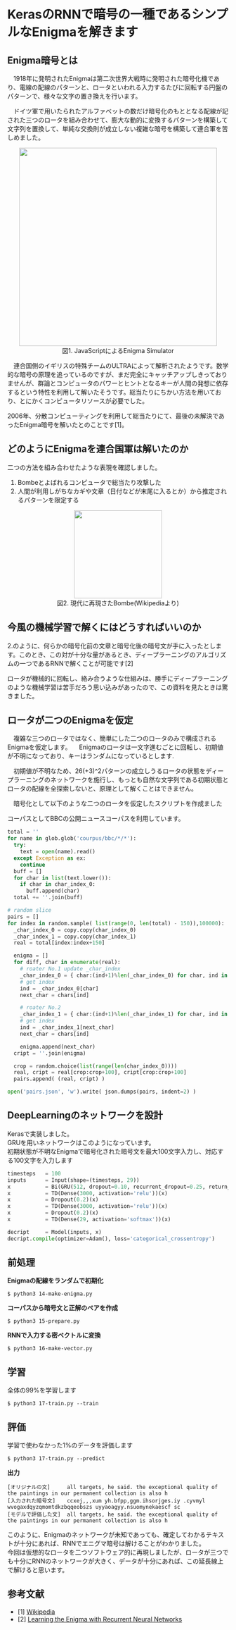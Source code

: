# KerasのRNNで暗号の一種であるシンプルなEnigmaを解きます  

## Enigma暗号とは
　1918年に発明されたEnigmaは第二次世界大戦時に発明された暗号化機であり、電線の配線のパターンと、ロータといわれる入力するたびに回転する円盤のパターンで、様々な文字の置き換えを行います。

　ドイツ軍で用いたられたアルファベットの数だけ暗号化のもととなる配線が記された三つのロータを組み合わせて、膨大な動的に変換するパターンを構築して文字列を置換して、単純な交換則が成立しない複雑な暗号を構築して連合軍を苦しめました。
 
<div align="center">
  <img width="450px" src="https://user-images.githubusercontent.com/4949982/35311612-b7950b4a-00fa-11e8-803f-0c15835989a2.png">
</div>
<div align="center"> 図1. JavaScriptによるEnigma Simulator</div>

　連合国側のイギリスの特殊チームのULTRAによって解析されたようです。数学的な暗号の原理を追っているのですが、まだ完全にキャッチアップしきっておりませんが、群論とコンピュータのパワーとヒントとなるキーが人間の発想に依存するという特性を利用して解いたそうです。総当たりにちかい方法を用いており、とにかくコンピュータリソースが必要でした。  

2006年、分散コンピューティングを利用して総当たりにて、最後の未解決であったEnigma暗号を解いたとのことです[1]。

## どのようにEnigmaを連合国軍は解いたのか
二つの方法を組み合わせたような表現を確認しました。  

1. Bombeとよばれるコンピュータで総当たり攻撃した  
2. 人間が利用しがちなカギや文章（日付などが末尾に入るとか）から推定されるパターンを限定する  

<div align="center">
  <img width="200px" src="https://user-images.githubusercontent.com/4949982/35311427-cfb60c02-00f9-11e8-8e89-b0a0d672c13d.png">
</div>
<div align="center"> 図2. 現代に再現さたBombe(Wikipediaより) </div>

## 今風の機械学習で解くにはどうすればいいのか
2.のように、何らかの暗号化前の文章と暗号化後の暗号文が手に入ったとします。このとき、この対が十分な量があるとき、ディープラーニングのアルゴリズムの一つであるRNNで解くことが可能です[2]  

ロータが機械的に回転し、絡み合うような仕組みは、勝手にディープラーニングのような機械学習は苦手だろう思い込みがあったので、この資料を見たときは驚きました。

## ロータが二つのEnigmaを仮定
　複雑な三つのロータではなく、簡単にした二つのロータのみで構成されるEnigmaを仮定します。 
　Enigmaのロータは一文字進むごとに回転し、初期値が不明になっており、キーはランダムになっているとします.

　初期値が不明なため、26(+3)^2パターンの成立しうるロータの状態をディープラーニングのネットワークを施行し、もっとも自然な文字列である初期状態とロータの配線を全探索しないと、原理として解くことはできません。  

　暗号化として以下のような二つのロータを仮定したスクリプトを作成ました  

コーパスとしてBBCの公開ニュースコーパスを利用しています。  
```python
total = ''
for name in glob.glob('courpus/bbc/*/*'):
  try:
    text = open(name).read()
  except Exception as ex:
    continue
  buff = []
  for char in list(text.lower()):
    if char in char_index_0:
      buff.append(char)
  total += ''.join(buff)

# random slice
pairs = []
for index in random.sample( list(range(0, len(total) - 150)),100000):
  _char_index_0 = copy.copy(char_index_0)
  _char_index_1 = copy.copy(char_index_1)
  real = total[index:index+150]

  enigma = []
  for diff, char in enumerate(real):
    # roater No.1 update _char_index
    _char_index_0 = { char:(ind+1)%len(_char_index_0) for char, ind in _char_index_0.items() }
    # get index
    ind = _char_index_0[char]
    next_char = chars[ind]

    # roater No.2
    _char_index_1 = { char:(ind+1)%len(_char_index_1) for char, ind in _char_index_1.items() }
    # get index
    ind = _char_index_1[next_char]
    next_char = chars[ind]

    enigma.append(next_char)
  cript = ''.join(enigma)

  crop = random.choice(list(range(len(char_index_0))))
  real, cript = real[crop:crop+100], cript[crop:crop+100]
  pairs.append( (real, cript) )

open('pairs.json', 'w').write( json.dumps(pairs, indent=2) )
```

## DeepLearningのネットワークを設計
Kerasで実装しました。  
GRUを用いネットワークはこのようになっています。  
初期状態が不明なEnigmaで暗号化された暗号文を最大100文字入力し、対応する100文字を入力します  
```python
timesteps   = 100
inputs      = Input(shape=(timesteps, 29))
x           = Bi(GRU(512, dropout=0.10, recurrent_dropout=0.25, return_sequences=True))(inputs)
x           = TD(Dense(3000, activation='relu'))(x)
x           = Dropout(0.2)(x)
x           = TD(Dense(3000, activation='relu'))(x)
x           = Dropout(0.2)(x)
x           = TD(Dense(29, activation='softmax'))(x)

decript     = Model(inputs, x)
decript.compile(optimizer=Adam(), loss='categorical_crossentropy')
```

## 前処理
**Enigmaの配線をランダムで初期化**  
```console
$ python3 14-make-enigma.py 
```
**コーパスから暗号文と正解のペアを作成**  
```console
$ python3 15-prepare.py 
```
**RNNで入力する密ベクトルに変換**  
```console
$ python3 16-make-vector.py 
```

## 学習
全体の99%を学習します
```console
$ python3 17-train.py --train 
```

## 評価
学習で使わなかった1%のデータを評価します
```console
$ python3 17-train.py --predict
```

**出力**  
```console
[オリジナルの文] 　　 all targets, he said. the exceptional quality of the paintings in our permanent collection is also h
[入力された暗号文] 　 ccxej,,,xum yh.bfpp,ggm.ihsorjges.iy .cyvmyl wvogaxdqyzqmomtdkzbqqeobszs uyyaoagyy.nsuomynekaescf sc
[モデルで評価した文]  all targets, he said. the exceptional quality of the paintings in our permanent collection is also h
```

このように、Enigmaのネットワークが未知であっても、確定してわかるテキストが十分にあれば、RNNでエニグマ暗号は解けることがわかりました。  
今回は仮想的なロータを二つソフトウェア的に再現しましたが、ロータが三つでも十分にRNNのネットワークが大きく、データが十分にあれば、この延長線上で解けると思います。

## 参考文献
- [1] [Wikipedia](https://ja.wikipedia.org/wiki/%E3%82%A8%E3%83%8B%E3%82%B0%E3%83%9E_(%E6%9A%97%E5%8F%B7%E6%A9%9F))
- [2] [Learning the Enigma with Recurrent Neural Networks](https://greydanus.github.io/2017/01/07/enigma-rnn/)
